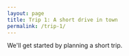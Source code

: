 ```yaml
---
layout: page
title: Trip 1: A short drive in town
permalink: /trip-1/
---
```


We'll get started by planning a short trip.